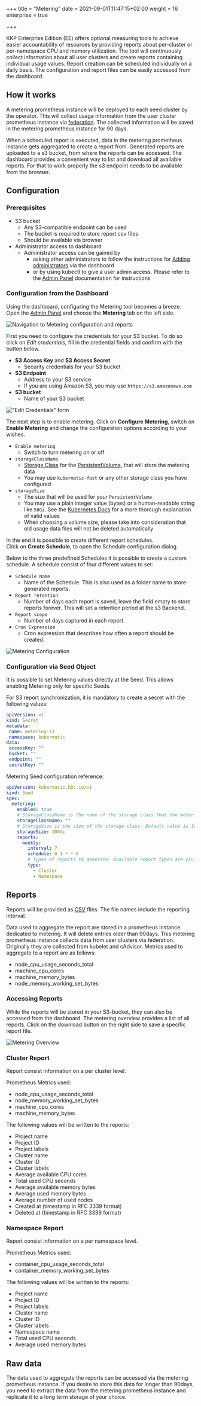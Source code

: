 +++
title = "Metering"
date = 2021-09-01T11:47:15+02:00
weight = 16
enterprise = true

+++

KKP Enterprise Edition (EE) offers optional measuring tools to achieve easier accountability of resources by providing reports about per-cluster or per-namespace CPU and memory utilization.
The tool will continuously collect information about all user clusters and create reports containing individual usage values.
Report creation can be scheduled individually on a daily basis.
The configuration and report files can be easily accessed from the dashboard.

## How it works
A metering prometheus instance will be deployed to each seed cluster by the operator.
This will collect usage information from the user cluster prometheus instance via [federation](https://prometheus.io/docs/prometheus/latest/federation/).
The collected information will be saved in the metering prometheus instance for 90 days.

When a scheduled report is executed, data in the metering prometheus instance gets aggregated to create a report from.
Generated reports are uploaded to a s3 bucket, from where the reports can be accessed.
The dashboard provides a convenient way to list and download all available reports. 
For that to work properly the s3 endpoint needs to be available from the browser.

## Configuration

### Prerequisites

* S3 bucket
    - Any S3-compatible endpoint can be used
    - The bucket is required to store report csv files
    - Should be available via browser
* Administrator access to dashboard
    - Administrator access can be gained by
      - asking other administrators to follow the instructions for [Adding administrators][adding-administrators] via the dashboard
      - or by using kubectl to give a user admin access. Please refer to the [Admin Panel][admin-panel] documentation for instructions

### Configuration from the Dashboard

Using the dashboard, configuring the Metering tool becomes a breeze.
Open the [Admin Panel][admin-panel] and choose the **Metering** tab on the left side.

![Navigation to Metering configuration and reports](/img/kubermatic/master/tutorials/metering_admin_panel_location.png?classes=shadow,border "Navigation to Metering configuration and reports")

First you need to configure the credentials for your S3 bucket.
To do so click on *Edit credentials*, fill in the credential fields and confirm with the button below.

- **S3 Access Key** and **S3 Access Secret**
  - Security credentials for your S3 bucket
- **S3 Endpoint**
  - Address to your S3 service
  - If you are using Amazon S3, you may use `https://s3.amazonaws.com`
- **S3 bucket**
  - Name of your S3 bucket

!["Edit Credentials" form](/img/kubermatic/master/tutorials/metering_credentials.png?classes=shadow,border "'Edit Credentials' form")

The next step is to enable metering.
Click on **Configure Metering**, switch on **Enable Metering** and change the configuration options according to your wishes.

- `Enable metering`
  - Switch to turn metering on or off
- `storageClassName`
  - [Storage Class][k8s-docs-storage-classes] for the [PersistentVolume][k8s-persistent-volumes], that will store the metering data
  - You may use `kubermatic-fast` or any other storage class you have configured
- `storageSize`
  - The size that will be used for your `PersistentVolume`
  - You may use a plain integer value (bytes) or a human-readable string like `50Gi`. See the [Kubernetes Docs][k8s-meaning-of-memory] for a more thorough explanation of valid values
  - When choosing a volume size, please take into consideration that old usage data files will not be deleted automatically


In the end it is possible to create different report schedules.  
Click on **Create Schedule**, to open the Schedule configuration dialog.

Below to the three predefined Schedules it is possible to create a custom schedule. 
A schedule consist of four different values to set: 

- `Schedule Name`
  - Name of the Schedule. This is also used as a folder name to store generated reports.
- `Report retention`
  - Number of days each report is saved, leave the field empty to store reports forever. This will set a retention period at the s3 Backend. 
- `Report scope`
  - Number of days captured in each report.
- `Cron Expression`
  - Cron expression that describes how often a report should be created.

![Metering Configuration](/img/kubermatic/master/tutorials/metering_report_configuration.png?classes=shadow,border "Metering Configuration")

### Configuration via Seed Object

It is possible to set Metering values directly at the Seed. This allows enabling Metering only for specific Seeds. 

For S3 report synchronization, it is mandatory to create a secret with the following values:

 ```yaml
apiVersion: v1
kind: Secret
metadata:
  name: metering-s3
  namespace: kubermatic
data:
  accessKey: ""
  bucket: ""
  endpoint: ""
  secretKey: ""
```

Metering Seed configuration reference:

```yaml
apiVersion: kubermatic.k8c.io/v1
kind: Seed
spec:
  metering:
    enabled: true
    # StorageClassName is the name of the storage class that the metering prometheus instance uses to store metric data for reporting.
    storageClassName: ""
    # StorageSize is the size of the storage class. Default value is 100Gi.
    storageSize: 100Gi
    reports:
      weekly:
        interval: 7
        schedule: 0 1 * * 6
        # Types of reports to generate. Available report types are cluster and namespace. By default, all types of reports are generated.
        type:
          - Cluster
          - Namespace
```

## Reports

Reports will be provided as [CSV][wiki-csv] files.
The file names include the reporting interval.

Data used to aggregate the report are stored in a prometheus instance dedicated to metering. It will delete entries older than 90days.
This metering prometheus instance collects data from user clusters via federation. Originally they are collected from kubelet and cAdvisor.
Metrics used to aggregate to a report are as follows: 

 - node_cpu_usage_seconds_total
 - machine_cpu_cores
 - machine_memory_bytes
 - node_memory_working_set_bytes

### Accessing Reports
While the reports will be stored in your S3-bucket, they can also be accessed from the dashboard.
The metering overview provides a list of all reports.
Click on the download button on the right side to save a specific report file.

![Metering Overview](/img/kubermatic/master/tutorials/metering_overview.png?classes=shadow,border "Metering Overview")

### Cluster Report

Report consist information on a per cluster level.

Prometheus Metrics used: 
- node_cpu_usage_seconds_total
- node_memory_working_set_bytes
- machine_cpu_cores
- machine_memory_bytes

The following values will be written to the reports:

- Project name
- Project ID
- Project labels
- Cluster name
- Cluster ID
- Cluster labels
- Average available CPU cores
- Total used CPU seconds 
- Average available memory bytes
- Average used memory bytes
- Average number of used nodes
- Created at (timestamp in RFC 3339 format)
- Deleted at (timestamp in RFC 3339 format)

### Namespace Report

Report consist information on a per namespace level.

Prometheus Metrics used:
- container_cpu_usage_seconds_total
- container_memory_working_set_bytes

The following values will be written to the reports:

- Project name
- Project ID
- Project labels
- Cluster name
- Cluster ID
- Cluster labels
- Namespace name
- Total used CPU seconds
- Average used memory bytes

## Raw data

The data used to aggregate the reports can be accessed via the metering prometheus instance.
If you desire to store this data for longer than 90days, you need to extract the data from the metering prometheus instance and replicate it to a long term storage of your choice.

[adding-administrators]: https://docs.kubermatic.com/kubermatic/v2.21/tutorials-howtos/administration/admin-panel/administrators/#adding-administrators
[admin-panel]: https://docs.kubermatic.com/kubermatic/v2.21/tutorials-howtos/administration/admin-panel/
[wiki-csv]: https://en.wikipedia.org/wiki/Comma-separated_values
[k8s-docs-storage-classes]: https://kubernetes.io/docs/concepts/storage/storage-classes/
[k8s-persistent-volumes]: https://kubernetes.io/docs/concepts/storage/persistent-volumes/
[k8s-meaning-of-memory]: https://kubernetes.io/docs/concepts/configuration/manage-resources-containers/#meaning-of-memory
